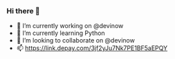 ### Hi there 👋

- 🔭 I’m currently working on @devinow
- 🌱 I’m currently learning Python
- 👯 I’m looking to collaborate on @devinow
- 📫 https://link.depay.com/3jf2yJu7Nk7PE1BF5aEPQY
